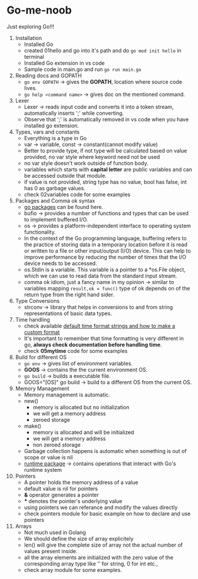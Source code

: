 # Go-me-noob

Just exploring Go!!!

1. Installation
    - Installed Go
    - created 01hello and go into it's path and do `go mod init hello` in terminal
    - Installed Go extension in vs code
    - Sample code in main.go and run `go run main.go`
2. Reading docs and GOPATH
    - `go env GOPATH` -> gives the **GOPATH**, location where source code lives.
    - `go help <command name>` -> gives doc on the mentioned command.
3. Lexer
    - Lexer -> reads input code and converts it into a token stream, automatically inserts ';' while converting.
    - Observe that ';' is automatically removed in vs code when you have installed go extension.
4. Types, vars and constants
    - Everything is a type in Go
    - var -> variable, const -> constant(cannot modify value)
    - Better to provide type, if not type will be calculated based on value provided, no var style where keyword need not be used
    - no var style doesn't work outside of function body.
    - variables which starts with **capital letter** are public variables and can be accessed outside that module.
    - if value is not provided, string type has no value, bool has false, int has 0 as garbage values.
    - check 02variables code for some examples
5. Packages and Comma ok syntax
    - [go packages](https://pkg.go.dev/) can be found here.
    - bufio -> provides a number of functions and types that can be used to implement buffered I/O.
    - os -> provides a platform-independent interface to operating system functionality.
    - In the context of the Go programming language, buffering refers to the practice of storing data in a temporary location before it is read or written to a file or other input/output (I/O) device. This can help to improve performance by reducing the number of times that the I/O device needs to be accessed.
    - os.Stdin is a variable. This variable is a pointer to a *os.File object, which we can use to read data from the standard input stream.
    - comma ok idiom, just a fancy name in my opinion -> similar to variables mapping `result,ok = func()` type of ok depends on of the return type from the right hand sider.
6. Type Conversions
    - strconv -> library that helps in conversions to and from string representations of basic data types.
7. Time handling
    - check available [default time format strings and how to make a custom format](https://pkg.go.dev/time#Layout)
    - It's important to remember that time formatting is very different in go, **always check documentation before handling time**.
    - check **05mytime** code for some examples
8. Build for different OS
   - `go env` -> gives list of environment variables.
   - **GOOS** -> contains the the current environment OS.
   - `go build` -> builds a executable file.
   - GOOS="[OS]" go build -> build to a different OS from the current OS.
9. Memory Management
    - Memory management is automatic.
    - new()
      - memory is allocated but no initialization
      - we will get a memory address
      - zeroed storage
    - make()
      - memory is allocated and will be initialized
      - we will get a memory address
      - non zeroed storage
    - Garbage collection happens is automatic when something is out of scope or value is nil
    - [runtime package](https://pkg.go.dev/runtime) -> contains operations that interact with Go's runtime system
10. Pointers
    - A pointer holds the memory address of a value
    - default value is nil for pointers
    - **&** operator generates a pointer
    - **\*** denotes the pointer's underlying value
    - using pointers we can referance and modify the values directly
    - check pointers module for basic example on how to declare and use pointers
11. Arrays
    - Not much used in Golang
    - We should define the size of array explicitely
    - len() will give the complete size of array not the actual number of values present inside.
    - all the array elements are initialized with the zero value of the corresponding array type like '' for string, 0 for int etc.,
    - check array module for some examples.
